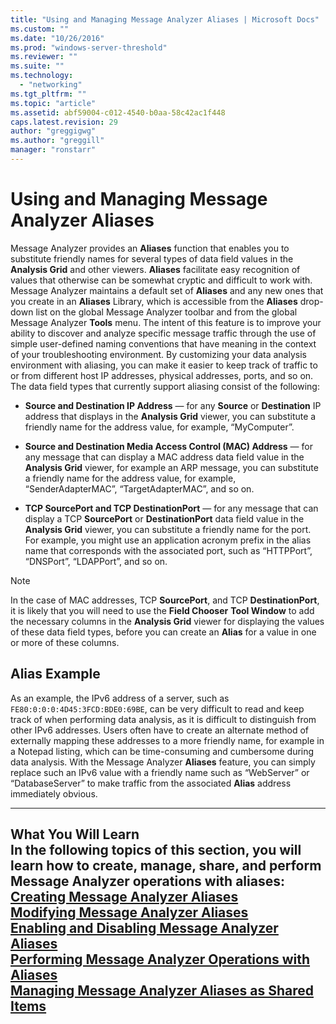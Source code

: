 ```yaml
---
title: "Using and Managing Message Analyzer Aliases | Microsoft Docs"
ms.custom: ""
ms.date: "10/26/2016"
ms.prod: "windows-server-threshold"
ms.reviewer: ""
ms.suite: ""
ms.technology: 
  - "networking"
ms.tgt_pltfrm: ""
ms.topic: "article"
ms.assetid: abf59004-c012-4540-b0aa-58c42ac1f448
caps.latest.revision: 29
author: "greggigwg"
ms.author: "greggill"
manager: "ronstarr"
---
```

# Using and Managing Message Analyzer Aliases
Message Analyzer provides an **Aliases** function that enables you to substitute friendly names for several types of data field values in the **Analysis Grid** and other viewers. **Aliases** facilitate easy recognition of values that otherwise can be somewhat cryptic and difficult to work with. Message Analyzer maintains a default set of **Aliases** and any new ones that you create in an **Aliases** Library, which is accessible from the **Aliases** drop-down list on the global Message Analyzer toolbar and from the global Message Analyzer **Tools** menu. The intent of this feature is to improve your ability to discover and analyze specific message traffic through the use of simple user-defined naming conventions that have meaning in the context of your troubleshooting environment. By customizing your data analysis environment with aliasing, you can make it easier to keep track of traffic to or from different host IP addresses, physical addresses, ports, and so on. The data field types that currently support aliasing consist of the following:  
  
-   **Source and Destination IP Address** — for any **Source** or **Destination** IP address that displays in the **Analysis Grid** viewer, you can substitute a friendly name for the address value, for example, “MyComputer”.  
  
-   **Source and Destination Media Access Control (MAC) Address** — for any message that can display a MAC address data field value in the **Analysis Grid** viewer, for example an ARP message, you can substitute a friendly name for the address value, for example, “SenderAdapterMAC”, “TargetAdapterMAC”, and so on.  
  
-   **TCP SourcePort and TCP DestinationPort** — for any message that can display a TCP **SourcePort** or **DestinationPort** data field value in the **Analysis Grid** viewer, you can substitute a friendly name for the port. For example, you might use an application acronym prefix in the alias name that corresponds with the associated port, such as “HTTPPort”, “DNSPort”, “LDAPPort”, and so on.  
  
> [!NOTE]
>  In the case of MAC addresses, TCP **SourcePort**, and TCP **DestinationPort**, it is likely that you will need to use the **Field Chooser** **Tool Window** to add the necessary columns in the **Analysis Grid** viewer for displaying the values of these data field types, before you can create an **Alias** for a value in one or more of these columns.  
  
## Alias Example  
 As an example, the IPv6 address of a server, such as `FE80:0:0:0:4D45:3FCD:BDE0:69BE`, can be very difficult to read and keep track of when performing data analysis, as it is difficult to distinguish from other IPv6 addresses. Users often have to create an alternate method of externally mapping these addresses to a more friendly name, for example in a Notepad listing, which can be time-consuming and cumbersome during data analysis. With the Message Analyzer **Aliases** feature, you can simply replace such an IPv6 value with a friendly name such as “WebServer” or “DatabaseServer” to make traffic from the associated **Alias** address immediately obvious.  
  
---  
  
 **What You Will Learn**   
In the following topics of this section, you will learn how to create, manage, share, and perform Message Analyzer operations with aliases:  
[Creating Message Analyzer Aliases](creating-message-analyzer-aliases.md)  
[Modifying Message Analyzer Aliases](modifying-message-analyzer-aliases.md)  
[Enabling and Disabling Message Analyzer Aliases](enabling-and-disabling-message-analyzer-aliases.md)  
[Performing Message Analyzer Operations with Aliases](performing-message-analyzer-operations-with-aliases.md)  
[Managing Message Analyzer Aliases as Shared Items](managing-message-analyzer-aliases-as-shared-items.md)  
---